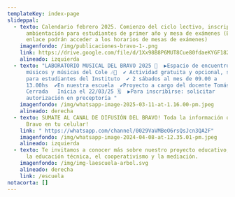 ```yaml
---
templateKey: index-page
slideppal:
  - texto: Calendario febrero 2025. Comienzo del ciclo lectivo, inscripciones,
      ambientación para estudiantes de primer año y mesa de exámenes (En el
      enlace podrán acceder a los horarios de mesas de exámenes)
    imagenfondo: /img/publicaciones-bravo-1-.png
    link: https://drive.google.com/file/d/1Xx98B8P6MUT8Cue80fdaeKYGF182_XeQ/view?usp=sharing
    alineado: izquierda
  - texto: "LABORATORIO MUSICAL DEL BRAVO 2025 🎸  ▶️Espacio de encuentro para
      músicos y músicas del Cole 🎶🎼  ✔️ Actividad gratuita y opcional, solo
      para estudiantes del Instituto  ✔️ 2 sábados al mes de 09.00 a
      13.00hs  ✔️En nuestra escuela  ✔️Proyecto a cargo del docente Tomás
      Cerrada   Inicia el 22/03/25 🗓️  ▶️Para inscribirse: solicitar
      autorización en preceptoría "
    imagenfondo: /img/whatsapp-image-2025-03-11-at-1.16.00-pm.jpeg
    alineado: derecha
  - texto: SUMATE AL CANAL DE DIFUSIÓN DEL BRAVO! Toda la información oficial del
      Bravo en tu celular!
    link: " https://whatsapp.com/channel/0029VaVMBeO6rsQsJcn3QA2F"
    imagenfondo: /img/whatsapp-image-2024-04-08-at-12.35.01-pm.jpeg
    alineado: izquierda
  - texto: Te invitamos a conocer más sobre nuestro proyecto educativo,  basado en
      la educación técnica, el cooperativismo y la mediación.
    imagenfondo: /img/img-laescuela-arbol.svg
    alineado: derecha
    link: /escuela
notacorta: []
---
```

